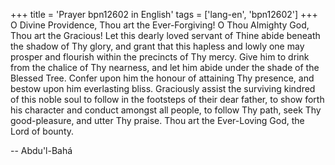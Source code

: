 +++
title = 'Prayer bpn12602 in English'
tags = ['lang-en', 'bpn12602']
+++
O Divine Providence, Thou art the Ever-Forgiving!  O Thou Almighty God, Thou art the Gracious!  Let this dearly loved servant of Thine abide beneath the shadow of Thy glory, and grant that this hapless and lowly one may prosper and flourish within the precincts of Thy mercy.  Give him to drink from the chalice of Thy nearness, and let him abide under the shade of the Blessed Tree.  Confer upon him the honour of attaining Thy presence, and bestow upon him everlasting bliss.  Graciously assist the surviving kindred of this noble soul to follow in the footsteps of their dear father, to show forth his character and conduct amongst all people, to follow Thy path, seek Thy good-pleasure, and utter Thy praise.  Thou art the Ever-Loving God, the Lord of bounty.

-- Abdu'l-Bahá
